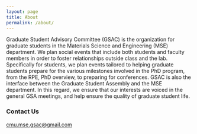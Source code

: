 ```yaml
---
layout: page
title: About
permalink: /about/
---
```


Graduate Student Advisory Committee (GSAC) is the organization for graduate students in the Materials Science and Engineering (MSE) department. We plan social events that include both students and faculty members in order to foster relationships outside class and the lab. Specifically for students, we plan events tailored to helping graduate students prepare for the various milestones involved in the PhD program, from the RPE, PhD overview, to preparing for conferences. GSAC is also the interface between the Graduate Student Assembly and the MSE department. In this regard, we ensure that our interests are voiced in the general GSA meetings, and help ensure the quality of graduate student life.

### Contact Us

[cmu.mse.gsac@gmail.com](mailto:cmu.mse.gsac@gmail.com)
